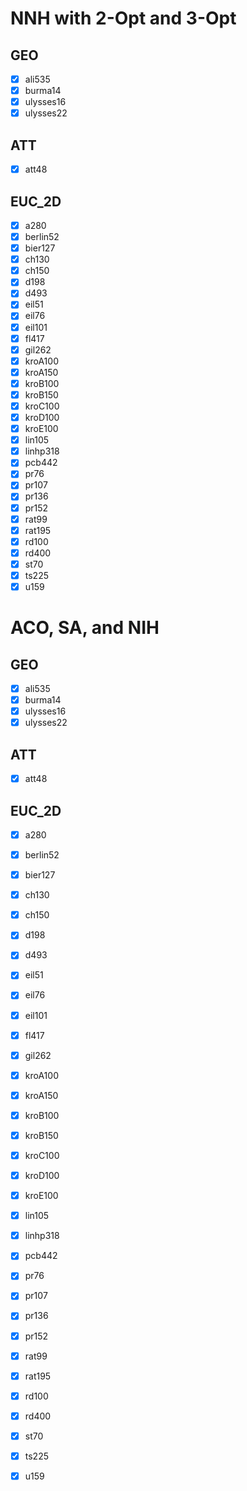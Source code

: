 # NNH with 2-Opt and 3-Opt

## GEO
- [x] ali535
- [x] burma14
- [x] ulysses16
- [x] ulysses22

## ATT
- [x] att48

## EUC_2D
- [x] a280
- [x] berlin52
- [x] bier127
- [x] ch130
- [x] ch150
- [x] d198
- [x] d493
- [x] eil51
- [x] eil76
- [x] eil101
- [x] fl417
- [x] gil262
- [x] kroA100
- [x] kroA150
- [x] kroB100
- [x] kroB150
- [x] kroC100
- [x] kroD100
- [x] kroE100
- [x] lin105
- [x] linhp318
- [x] pcb442
- [x] pr76
- [x] pr107
- [x] pr136
- [x] pr152
- [x] rat99
- [x] rat195
- [x] rd100
- [x] rd400
- [x] st70
- [x] ts225
- [x] u159

# ACO, SA, and NIH

## GEO
- [x] ali535
- [x] burma14
- [x] ulysses16
- [x] ulysses22

## ATT
- [x] att48

## EUC_2D
- [x] a280
- [x] berlin52
- [x] bier127
- [x] ch130
- [x] ch150
- [x] d198
- [x] d493
- [x] eil51
- [x] eil76
- [x] eil101
- [x] fl417
- [x] gil262
- [x] kroA100
- [x] kroA150
- [x] kroB100
- [x] kroB150
- [x] kroC100
- [x] kroD100
- [x] kroE100
- [x] lin105
- [x] linhp318
- [x] pcb442
- [x] pr76
- [x] pr107
- [x] pr136
- [x] pr152
- [x] rat99
- [x] rat195
- [x] rd100
- [x] rd400
- [x] st70
- [x] ts225
- [x] u159


